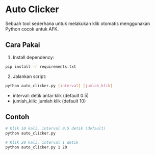 # Auto Clicker

Sebuah tool sederhana untuk melakukan klik otomatis menggunakan Python cocok untuk AFK.

## Cara Pakai

1. Install dependency:
```bash
pip install -r requirements.txt
```
2. Jalankan script:
```bash
python auto_clicker.py [interval] [jumlah_klik]
```
- interval: detik antar klik (default 0.5)
- jumlah_klik: jumlah klik (default 10)
  
## Contoh
```bash
# Klik 10 kali, interval 0.5 detik (default)
python auto_clicker.py

# Klik 20 kali, interval 1 detik
python auto_clicker.py 1 20
```
